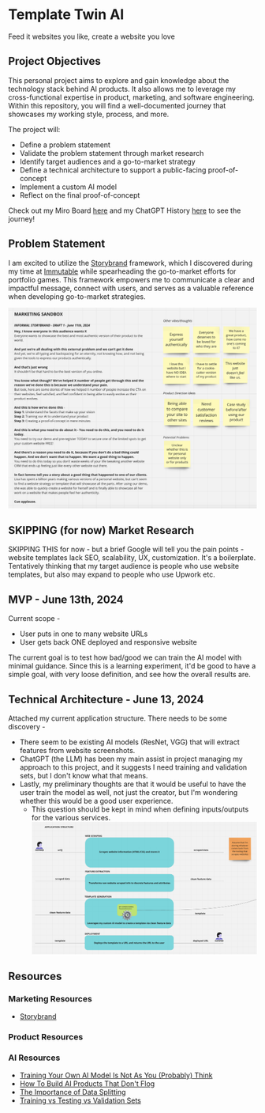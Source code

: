 # Template Twin AI
Feed it websites you like, create a website you love

## Project Objectives
This personal project aims to explore and gain knowledge about the technology stack behind AI products. It also allows me to leverage my cross-functional expertise in product, marketing, and software engineering. Within this repository, you will find a well-documented journey that showcases my working style, process, and more.

The project will:
- Define a problem statement
- Validate the problem statement through market research
- Identify target audiences and a go-to-market strategy
- Define a technical architecture to support a public-facing proof-of-concept
- Implement a custom AI model
- Reflect on the final proof-of-concept

Check out my Miro Board [here][def5] and my ChatGPT History [here][def6] to see the journey!

## Problem Statement
I am excited to utilize the [Storybrand][def2] framework, which I discovered during my time at [Immutable][def] while spearheading the go-to-market efforts for portfolio games. This framework empowers me to communicate a clear and impactful message, connect with users, and serves as a valuable reference when developing go-to-market strategies.

![Storybrand-0611](./images/storybrand-0611-1.png)

## SKIPPING (for now) Market Research
SKIPPING THIS for now - but a brief Google will tell you the pain points - website templates lack SEO, scalability, UX, customization. It's a boilerplate. Tentatively thinking that my target audience is people who use website templates, but also may expand to people who use Upwork etc.

## MVP - June 13th, 2024
Current scope - 
- User puts in one to many website URLs
- User gets back ONE deployed and responsive website

The current goal is to test how bad/good we can train the AI model with minimal guidance. Since this is a learning experiment, it'd be good to have a simple goal, with very loose definition, and see how the overall results are.

## Technical Architecture - June 13, 2024
Attached my current application structure. There needs to be some discovery - 
- There seem to be existing AI models (ResNet, VGG) that will extract features from website screenshots.
-  ChatGPT (the LLM) has been my main assist in project managing my approach to this project, and it suggests I need training and validation sets, but I don't know what that means.
-  Lastly, my preliminary thoughts are that it would be useful to have the user train the model as well, not just the creator, but I'm wondering whether this would be a good user experience.
    - This question should be kept in mind when defining inputs/outputs for the various services.
![AppStructure-0613](./images/app-structure-06-13.png)

## Resources
### Marketing Resources
- [Storybrand][def2]
### Product Resources

### AI Resources
- [Training Your Own AI Model Is Not As You (Probably) Think][def4]
- [How To Build AI Products That Don't Flog][def3]
- [The Importance of Data Splitting][def7]
- [Training vs Testing vs Validation Sets][def8]

[def]: https://www.immutable.com/
[def2]: https://storybrand.com/
[def3]: https://www.youtube.com/watch?v=V3uiKM2TXNY
[def4]: https://www.youtube.com/watch?v=fCUkvL0mbxI
[def5]: https://miro.com/app/board/uXjVK9fWzuk=/?share_link_id=99768542151
[def6]: https://chatgpt.com/share/4b7240d1-6e69-41a7-adcb-21e025cc6a96
[def7]: https://mlu-explain.github.io/train-test-validation/
[def8]: https://www.geeksforgeeks.org/training-vs-testing-vs-validation-sets/